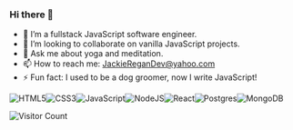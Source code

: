 ### Hi there 👋

<!--
**JackieReganDev/JackieReganDev** is a ✨ _special_ ✨ repository because its `README.md` (this file) appears on your GitHub profile.
-->

- 🌱 I’m a fullstack JavaScript software engineer. 
- 👯 I’m looking to collaborate on vanilla JavaScript projects.
- 💬 Ask me about yoga and meditation.
- 📫 How to reach me: JackieReganDev@yahoo.com
- ⚡ Fun fact: I used to be a dog groomer, now I write JavaScript!


<img alt="HTML5" src="https://img.shields.io/badge/html5%20-%23E34F26.svg?&style=for-the-badge&logo=html5&logoColor=white"/><img alt="CSS3" src="https://img.shields.io/badge/css3%20-%231572B6.svg?&style=for-the-badge&logo=css3&logoColor=white"/><img alt="JavaScript" src="https://img.shields.io/badge/javascript%20-%23323330.svg?&style=for-the-badge&logo=javascript&logoColor=%23F7DF1E"/><img alt="NodeJS" src="https://img.shields.io/badge/node.js%20-%2343853D.svg?&style=for-the-badge&logo=node.js&logoColor=white"/><img alt="React" src="https://img.shields.io/badge/react%20-%2320232a.svg?&style=for-the-badge&logo=react&logoColor=%2361DAFB"/><img alt="Postgres" src ="https://img.shields.io/badge/postgres-%23316192.svg?&style=for-the-badge&logo=postgresql&logoColor=white"/><img alt="MongoDB" src ="https://img.shields.io/badge/MongoDB-%234ea94b.svg?&style=for-the-badge&logo=mongodb&logoColor=white"/>



![Visitor Count](https://profile-counter.glitch.me/{JackieReganDev}/count.svg)


